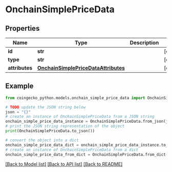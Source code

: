 # OnchainSimplePriceData


## Properties

Name | Type | Description | Notes
------------ | ------------- | ------------- | -------------
**id** | **str** |  | [optional] 
**type** | **str** |  | [optional] 
**attributes** | [**OnchainSimplePriceDataAttributes**](OnchainSimplePriceDataAttributes.md) |  | [optional] 

## Example

```python
from coingecko_python.models.onchain_simple_price_data import OnchainSimplePriceData

# TODO update the JSON string below
json = "{}"
# create an instance of OnchainSimplePriceData from a JSON string
onchain_simple_price_data_instance = OnchainSimplePriceData.from_json(json)
# print the JSON string representation of the object
print(OnchainSimplePriceData.to_json())

# convert the object into a dict
onchain_simple_price_data_dict = onchain_simple_price_data_instance.to_dict()
# create an instance of OnchainSimplePriceData from a dict
onchain_simple_price_data_from_dict = OnchainSimplePriceData.from_dict(onchain_simple_price_data_dict)
```
[[Back to Model list]](../README.md#documentation-for-models) [[Back to API list]](../README.md#documentation-for-api-endpoints) [[Back to README]](../README.md)


